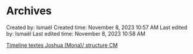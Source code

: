 # Archives

Created by: Ismaël 
Created time: November 8, 2023 10:57 AM
Last edited by: Ismaël 
Last edited time: November 8, 2023 10:58 AM

[Timeline textes Joshua (Mona)/ structure CM](Archives%200dc2f5c5900d48619a9a5b12e79ac7c9/Timeline%20textes%20Joshua%20(Mona)%20structure%20CM%20bf77c82ad06c42b0acbec39f9c66a45e.md)